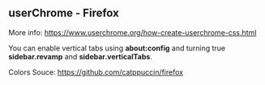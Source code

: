## userChrome - Firefox

More info: https://www.userchrome.org/how-create-userchrome-css.html


You can enable vertical tabs using **about:config** and turning true **sidebar.revamp** and **sidebar.verticalTabs**.

Colors Souce: https://github.com/catppuccin/firefox
